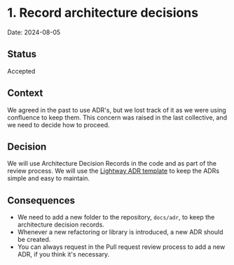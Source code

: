 # 1. Record architecture decisions

Date: 2024-08-05

## Status

Accepted

## Context

We agreed in the past to use ADR's, but we lost track of it as we were using confluence to keep
them. This concern was raised in the last collective, and we need to decide how to proceed.

## Decision

We will use Architecture Decision Records in the code and as part of the review process.
We will use the [Lightway ADR template](0000-template-lightway-adr.md) to keep the ADRs simple and
easy to maintain.

## Consequences

- We need to add a new folder to the repository, `docs/adr`, to keep the architecture decision
  records.
- Whenever a new refactoring or library is introduced, a new ADR should be created.
- You can always request in the Pull request review process to add a new ADR, if you think it's
  necessary.
